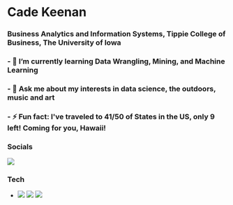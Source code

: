 # Cade Keenan 
### Business Analytics and Information Systems, Tippie College of Business, The University of Iowa
### - 🔭 I’m currently learning Data Wrangling, Mining, and Machine Learning
### - 💬 Ask me about my interests in data science, the outdoors, music and art
### - ⚡ Fun fact: I've traveled to 41/50 of States in the US, only 9 left! Coming for you, Hawaii!

### Socials 
![](https://img.shields.io/twitter/url?style=social&url=https%3A%2F%2Ftwitter.com%2FCJKData)
### Tech
- ![](https://img.shields.io/badge/Code-SQL-informational?style=flat&logo=<LOGO_NAME>&logoColor=white&color=2bbc8a)
![](https://img.shields.io/badge/Code-Python-informational?style=flat&logo=<LOGO_NAME>&logoColor=white&color=2bbc8a)
![](https://img.shields.io/badge/Code-R-informational?style=flat&logo=<LOGO_NAME>&logoColor=white&color=2bbc8a)
